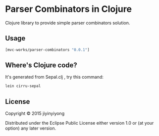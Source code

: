 
# Parser Combinators in Clojure

Clojure library to provide simple parser combinators solution.

## Usage


```clojure
[mvc-works/parser-combinators "0.0.1"]
```

## Where's Clojure code?

It's generated from Sepal.clj , try this command:

```bash
lein cirru-sepal
```

## License

Copyright © 2015 jiyinyiyong

Distributed under the Eclipse Public License either version 1.0 or (at
your option) any later version.
